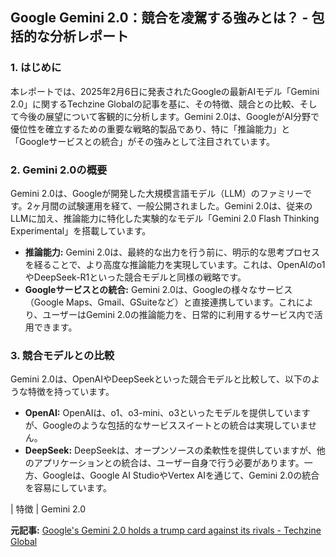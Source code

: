 ## Google Gemini 2.0：競合を凌駕する強みとは？ - 包括的な分析レポート

### 1. はじめに

本レポートでは、2025年2月6日に発表されたGoogleの最新AIモデル「Gemini 2.0」に関するTechzine Globalの記事を基に、その特徴、競合との比較、そして今後の展望について客観的に分析します。Gemini 2.0は、GoogleがAI分野で優位性を確立するための重要な戦略的製品であり、特に「推論能力」と「Googleサービスとの統合」がその強みとして注目されています。

### 2. Gemini 2.0の概要

Gemini 2.0は、Googleが開発した大規模言語モデル（LLM）のファミリーです。2ヶ月間の試験運用を経て、一般公開されました。Gemini 2.0は、従来のLLMに加え、推論能力に特化した実験的なモデル「Gemini 2.0 Flash Thinking Experimental」を搭載しています。

* **推論能力:** Gemini 2.0は、最終的な出力を行う前に、明示的な思考プロセスを経ることで、より高度な推論能力を実現しています。これは、OpenAIのo1やDeepSeek-R1といった競合モデルと同様の戦略です。
* **Googleサービスとの統合:** Gemini 2.0は、Googleの様々なサービス（Google Maps、Gmail、GSuiteなど）と直接連携しています。これにより、ユーザーはGemini 2.0の推論能力を、日常的に利用するサービス内で活用できます。

### 3. 競合モデルとの比較

Gemini 2.0は、OpenAIやDeepSeekといった競合モデルと比較して、以下のような特徴を持っています。

* **OpenAI:** OpenAIは、o1、o3-mini、o3といったモデルを提供していますが、Googleのような包括的なサービススイートとの統合は実現していません。
* **DeepSeek:** DeepSeekは、オープンソースの柔軟性を提供していますが、他のアプリケーションとの統合は、ユーザー自身で行う必要があります。一方、Googleは、Google AI StudioやVertex AIを通じて、Gemini 2.0の統合を容易にしています。

| 特徴 | Gemini 2.0 

**元記事:** [Google's Gemini 2.0 holds a trump card against its rivals - Techzine Global](https://www.techzine.eu/news/applications/128477/googles-gemini-20-holds-a-trump-card-against-its-rivals/)